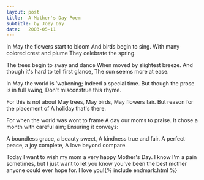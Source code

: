 ```yaml
---
layout:	post
title:	A Mother's Day Poem
subtitle: by Joey Day
date:	2003-05-11
---
```


In May the flowers start to bloom
And birds begin to sing.
With many colored crest and plume
They celebrate the spring.

The trees begin to sway and dance
When moved by slightest breeze.
And though it's hard to tell first glance,
The sun seems more at ease.

In May the world is ’wakening;
Indeed a special time.
But though the prose is in full swing,
Don't misconstrue this rhyme.

For this is not about May trees,
May birds, May flowers fair.
But reason for the placement of
A holiday that's there.

For when the world was wont to frame
A day our moms to praise.
It chose a month with careful aim;
Ensuring it conveys:

A boundless grace, a beauty sweet,
A kindness true and fair.
A perfect peace, a joy complete,
A love beyond compare.

Today I want to wish my mom a very happy Mother's Day. I know I'm a pain sometimes, but I just want to let you know you've been the best mother anyone could ever hope for. I love you!{% include endmark.html %}